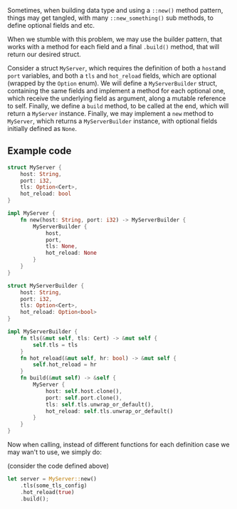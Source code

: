 Sometimes, when building data type and using a ``::new()`` method pattern, things may get tangled, with many ``::new_something()`` sub methods, to define optional fields and etc.

When we stumble with this problem, we may use the builder pattern, that works with a method for each field and a final ``.build()`` method, that will return our desired struct. 

Consider a struct ``MyServer``, which requires the definition of both a ``host``and ``port`` variables, and both a ``tls`` and ``hot_reload`` fields, which are optional (wrapped by the ``Option`` enum). 
We will define a ``MyServerBuilder`` struct, containing the same fields and implement a method for each optional one, which receive the underlying field as argument, along a mutable reference to self. 
Finally, we define a ``build`` method, to be called at the end, which will return a ``MyServer`` instance. Finally, we may implement a ``new`` method to ``MyServer``, which returns a ``MyServerBuilder`` instance, with optional fields initially defined as ``None``.

## Example code
```rust
struct MyServer {
	host: String,
	port: i32,
	tls: Option<Cert>,
	hot_reload: bool
}

impl MyServer {
	fn new(host: String, port: i32) -> MyServerBuilder {
		MyServerBuilder {
			host,
			port,
			tls: None,
			hot_reload: None
		}
	}
}

struct MyServerBuilder {
	host: String,
	port: i32,
	tls: Option<Cert>,
	hot_reload: Option<bool>
}

impl MyServerBuilder {
	fn tls(&mut self, tls: Cert) -> &mut self {
		self.tls = tls
	}
	fn hot_reload(&mut self, hr: bool) -> &mut self {
		self.hot_reload = hr
	}
	fn build(&mut self) -> &self {
		MyServer {
			host: self.host.clone(),
			port: self.port.clone(),
			tls: self.tls.unwrap_or_default(),
			hot_reload: self.tls.unwrap_or_default()
		}
	}
}
```

Now when calling, instead of different functions for each definition case we may wan't to use, we simply do:

(consider the code defined above)
```rust
let server = MyServer::new()
	.tls(some_tls_config)
	.hot_reload(true)
	.build();
```